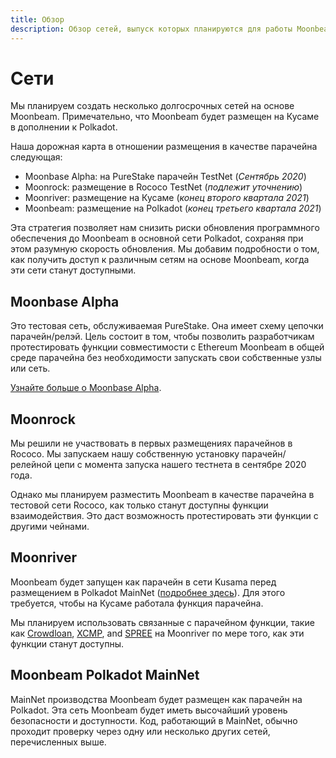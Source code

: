 ```yaml
---
title: Обзор
description: Обзор сетей, выпуск которых планируются для работы Moonbeam, как парачейна смарт-контрактов, совместимого с технологией Ethereum в сети Polkadot.
---
```


# Сети

Мы планируем создать несколько долгосрочных сетей на основе Moonbeam. Примечательно, что Moonbeam будет размещен на Кусаме в дополнении к Polkadot.

Наша дорожная карта в отношении размещения в качестве парачейна следующая:

 - Moonbase Alpha: на PureStake парачейн TestNet (_Сентябрь 2020_) 
 - Moonrock: размещение в Rococo TestNet (_подлежит уточнению_)
 - Moonriver: размещение на Кусаме (_конец второго квартала 2021_)
 - Moonbeam: размещение на Polkadot (_конец третьего квартала 2021_)
 
Эта стратегия позволяет нам снизить риски обновления программного обеспечения до Moonbeam в основной сети Polkadot, сохраняя при этом разумную скорость обновления. Мы добавим подробности о том, как получить доступ к различным сетям на основе Moonbeam, когда эти сети станут доступными.

## Moonbase Alpha

Это тестовая сеть, обслуживаемая PureStake. Она имеет схему цепочки парачейн/релэй. Цель состоит в том, чтобы позволить разработчикам протестировать функции совместимости с Ethereum Moonbeam в общей среде парачейна без необходимости запускать свои собственные узлы или сеть.

[Узнайте больше о Moonbase Alpha](/networks/testnet/).

## Moonrock  

Мы решили не участвовать в первых размещениях парачейнов в Rococo. Мы запускаем нашу собственную установку парачейн/релейной цепи с момента запуска нашего тестнета в сентябре 2020 года.

Однако мы планируем разместить Moonbeam в качестве парачейна в тестовой сети Rococo, как только станут доступны функции взаимодействия. Это даст возможность протестировать эти функции с другими чейнами.

## Moonriver

Moonbeam будет запущен как парачейн в сети Kusama перед размещением в Polkadot MainNet ([подробнее здесь](https://www.purestake.com/news/moonbeam-on-kusama/)). Для этого требуется, чтобы на Кусаме работала функция парачейна.

Мы планируем использовать связанные с парачейном функции, такие как [Crowdloan](https://wiki.polkadot.network/docs/learn-crowdloans), [XCMP](https://wiki.polkadot.network/docs/learn-crosschain), and [SPREE](https://wiki.polkadot.network/docs/learn-spree) на Moonriver по мере того, как эти функции станут доступны.

## Moonbeam Polkadot MainNet

MainNet производства Moonbeam будет размещен как парачейн на Polkadot. Эта сеть Moonbeam будет иметь высочайший уровень безопасности и доступности. Код, работающий в MainNet, обычно проходит проверку через одну или несколько других сетей, перечисленных выше.
